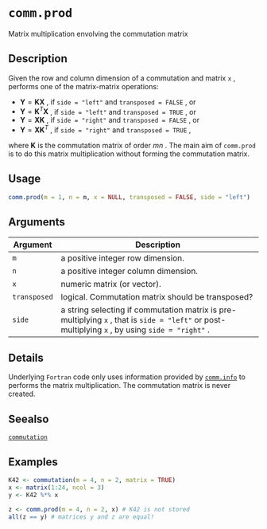 # `comm.prod`

Matrix multiplication envolving the commutation matrix


## Description

Given the row and column dimension of a commutation and matrix `x` , performs
 one of the matrix-matrix operations:
    

* $\mathbf{Y} = \mathbf{KX}$ , if `side = "left"` and `transposed = FALSE` , or
* $\mathbf{Y} = \mathbf{K}^T\mathbf{X}$ , if `side = "left"` and `transposed = TRUE` , or
* $\mathbf{Y} = \mathbf{XK}$ , if `side = "right"` and `transposed = FALSE` , or
* $\mathbf{Y} = \mathbf{XK}^T$ , if `side = "right"` and `transposed = TRUE` ,  
 
where $\mathbf{K}$ is the commutation matrix of order $mn$ . The main aim of
  `comm.prod` is to do this matrix multiplication without forming the
 commutation matrix.


## Usage

```r
comm.prod(m = 1, n = m, x = NULL, transposed = FALSE, side = "left")
```


## Arguments

Argument      |Description
------------- |----------------
`m`     |     a positive integer row dimension.
`n`     |     a positive integer column dimension.
`x`     |     numeric matrix (or vector).
`transposed`     |     logical. Commutation matrix should be transposed?
`side`     |     a string selecting if commutation matrix is pre-multiplying `x` , that is  `side = "left"` or post-multiplying `x` , by using `side = "right"` .


## Details

Underlying `Fortran` code only uses information provided by [`comm.info`](#comm.info) 
 to performs the matrix multiplication. The commutation matrix is never created.


## Seealso

[`commutation`](#commutation)


## Examples

```r
K42 <- commutation(m = 4, n = 2, matrix = TRUE)
x <- matrix(1:24, ncol = 3)
y <- K42 %*% x

z <- comm.prod(m = 4, n = 2, x) # K42 is not stored
all(z == y) # matrices y and z are equal!
```


